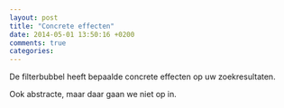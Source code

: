 ```yaml
---
layout: post
title: "Concrete effecten"
date: 2014-05-01 13:50:16 +0200
comments: true
categories: 
---
```

De filterbubbel heeft bepaalde concrete effecten op uw zoekresultaten.
<!-- more -->
Ook abstracte, maar daar gaan we niet op in.